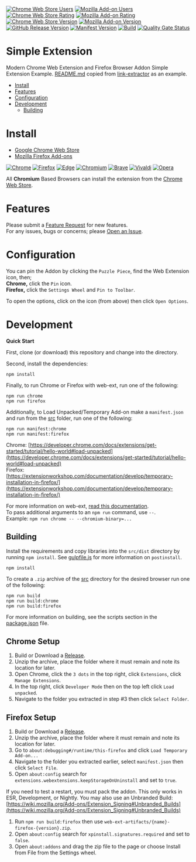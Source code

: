 [![Chrome Web Store Users](https://img.shields.io/chrome-web-store/users/ifefifghpkllfibejafbakmflidjcjfp?logo=google&logoColor=white&label=google%20users)](https://chromewebstore.google.com/detail/link-extractor/ifefifghpkllfibejafbakmflidjcjfp)
[![Mozilla Add-on Users](https://img.shields.io/amo/users/link-extractor?logo=mozilla&label=mozilla%20users)](https://addons.mozilla.org/addon/link-extractor)
[![Chrome Web Store Rating](https://img.shields.io/chrome-web-store/rating/ifefifghpkllfibejafbakmflidjcjfp?logo=google&logoColor=white)](https://chromewebstore.google.com/detail/link-extractor/ifefifghpkllfibejafbakmflidjcjfp)
[![Mozilla Add-on Rating](https://img.shields.io/amo/rating/link-extractor?logo=mozilla&logoColor=white)](https://addons.mozilla.org/addon/link-extractor)
[![Chrome Web Store Version](https://img.shields.io/chrome-web-store/v/ifefifghpkllfibejafbakmflidjcjfp?label=chrome&logo=googlechrome)](https://chromewebstore.google.com/detail/link-extractor/ifefifghpkllfibejafbakmflidjcjfp)
[![Mozilla Add-on Version](https://img.shields.io/amo/v/link-extractor?label=firefox&logo=firefox)](https://addons.mozilla.org/addon/link-extractor)
[![GitHub Release Version](https://img.shields.io/github/v/release/smashedr/simple-extension?logo=github)](https://github.com/smashedr/simple-extension/releases/latest)
[![Manifest Version](https://img.shields.io/github/manifest-json/v/smashedr/simple-extension?filename=manifest.json&logo=json&label=manifest)](https://github.com/smashedr/simple-extension/blob/master/manifest.json)
[![Build](https://github.com/smashedr/simple-extension/actions/workflows/build.yaml/badge.svg)](https://github.com/smashedr/simple-extension/actions/workflows/build.yaml)
[![Quality Gate Status](https://sonarcloud.io/api/project_badges/measure?project=smashedr_simple-extension&metric=alert_status)](https://sonarcloud.io/summary/new_code?id=smashedr_simple-extension)
# Simple Extension

Modern Chrome Web Extension and Firefox Browser Addon Simple Extension Example.
[README.md](README.md) copied from [link-extractor](https://github.com/cssnr/link-extractor) as an example.

*   [Install](#install)
*   [Features](#features)
*   [Configuration](#configuration)
*   [Development](#development)
    -   [Building](#building)

# Install

*   [Google Chrome Web Store](https://chromewebstore.google.com/detail/link-extractor/ifefifghpkllfibejafbakmflidjcjfp)
*   [Mozilla Firefox Add-ons](https://addons.mozilla.org/addon/link-extractor)

[![Chrome](https://raw.githubusercontent.com/alrra/browser-logos/main/src/chrome/chrome_48x48.png)](https://chromewebstore.google.com/detail/link-extractor/ifefifghpkllfibejafbakmflidjcjfp)
[![Firefox](https://raw.githubusercontent.com/alrra/browser-logos/main/src/firefox/firefox_48x48.png)](https://addons.mozilla.org/addon/link-extractor)
[![Edge](https://raw.githubusercontent.com/alrra/browser-logos/main/src/edge/edge_48x48.png)](https://chromewebstore.google.com/detail/link-extractor/ifefifghpkllfibejafbakmflidjcjfp)
[![Chromium](https://raw.githubusercontent.com/alrra/browser-logos/main/src/chromium/chromium_48x48.png)](https://chromewebstore.google.com/detail/link-extractor/ifefifghpkllfibejafbakmflidjcjfp)
[![Brave](https://raw.githubusercontent.com/alrra/browser-logos/main/src/brave/brave_48x48.png)](https://chromewebstore.google.com/detail/link-extractor/ifefifghpkllfibejafbakmflidjcjfp)
[![Vivaldi](https://raw.githubusercontent.com/alrra/browser-logos/main/src/vivaldi/vivaldi_48x48.png)](https://chromewebstore.google.com/detail/link-extractor/ifefifghpkllfibejafbakmflidjcjfp)
[![Opera](https://raw.githubusercontent.com/alrra/browser-logos/main/src/opera/opera_48x48.png)](https://chromewebstore.google.com/detail/link-extractor/ifefifghpkllfibejafbakmflidjcjfp)

All **Chromium** Based Browsers can install the extension from the
[Chrome Web Store](https://chromewebstore.google.com/detail/link-extractor/ifefifghpkllfibejafbakmflidjcjfp).

# Features

Please submit a [Feature Request](https://github.com/smashedr/simple-extension/discussions/categories/feature-requests) for new features.  
For any issues, bugs or concerns; please [Open an Issue](https://github.com/smashedr/simple-extension/issues).

# Configuration

You can pin the Addon by clicking the `Puzzle Piece`, find the Web Extension icon, then;  
**Chrome,** click the `Pin` icon.  
**Firefox,** click the `Settings Wheel` and `Pin to Toolbar`.

To open the options, click on the icon (from above) then click `Open Options`.  

# Development

**Quick Start**

First, clone (or download) this repository and change into the directory.

Second, install the dependencies:
```shell
npm install
```

Finally, to run Chrome or Firefox with web-ext, run one of the following:
```shell
npm run chrome
npm run firefox
```

Additionally, to Load Unpacked/Temporary Add-on make a `manifest.json` and run from the [src](src) folder, run one of the following:
```shell
npm run manifest:chrome
npm run manifest:firefox
```

Chrome: [https://developer.chrome.com/docs/extensions/get-started/tutorial/hello-world#load-unpacked](https://developer.chrome.com/docs/extensions/get-started/tutorial/hello-world#load-unpacked)  
Firefox: [https://extensionworkshop.com/documentation/develop/temporary-installation-in-firefox/](https://extensionworkshop.com/documentation/develop/temporary-installation-in-firefox/)

For more information on web-ext, [read this documentation](https://extensionworkshop.com/documentation/develop/web-ext-command-reference/).  
To pass additional arguments to an `npm run` command, use `--`.  
Example: `npm run chrome -- --chromium-binary=...`

## Building

Install the requirements and copy libraries into the `src/dist` directory by running `npm install`.
See [gulpfile.js](gulpfile.js) for more information on `postinstall`.
```shell
npm install
```

To create a `.zip` archive of the [src](src) directory for the desired browser run one of the following:
```shell
npm run build
npm run build:chrome
npm run build:firefox
```

For more information on building, see the scripts section in the [package.json](package.json) file.

## Chrome Setup

1.  Build or Download a [Release](https://github.com/smashedr/simple-extension/releases).
1.  Unzip the archive, place the folder where it must remain and note its location for later.
1.  Open Chrome, click the `3 dots` in the top right, click `Extensions`, click `Manage Extensions`.
1.  In the top right, click `Developer Mode` then on the top left click `Load unpacked`.
1.  Navigate to the folder you extracted in step #3 then click `Select Folder`.

## Firefox Setup

1.  Build or Download a [Release](https://github.com/smashedr/simple-extension/releases).
1.  Unzip the archive, place the folder where it must remain and note its location for later.
1.  Go to `about:debugging#/runtime/this-firefox` and click `Load Temporary Add-on...`
1.  Navigate to the folder you extracted earlier, select `manifest.json` then click `Select File`.
1.  Open `about:config` search for `extensions.webextensions.keepStorageOnUninstall` and set to `true`.

If you need to test a restart, you must pack the addon. This only works in ESR, Development, or Nightly. 
You may also use an Unbranded Build: [https://wiki.mozilla.org/Add-ons/Extension_Signing#Unbranded_Builds](https://wiki.mozilla.org/Add-ons/Extension_Signing#Unbranded_Builds)

1.  Run `npm run build:firefox` then use `web-ext-artifacts/{name}-firefox-{version}.zip`.
1.  Open `about:config` search for `xpinstall.signatures.required` and set to `false`.
1.  Open `about:addons` and drag the zip file to the page or choose Install from File from the Settings wheel.
